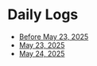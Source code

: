 # Daily Logs

- [Before May 23, 2025](Prior_to_23_May_2025.md)
- [May 23, 2025](2025-05-23.md)
- [May 24, 2025](2025-05-24.md)
